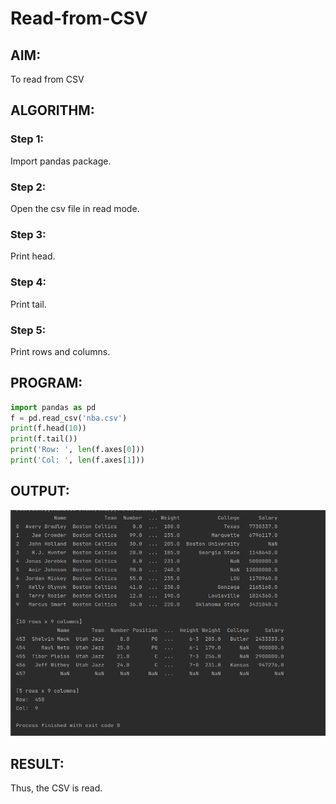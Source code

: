 # Read-from-CSV

## AIM:
To read from CSV
## ALGORITHM:
### Step 1:
Import pandas package.
### Step 2:
Open the csv file in read mode.
### Step 3:
Print head.
### Step 4:
Print tail.
### Step 5:
Print rows and columns.

## PROGRAM:
```Python
import pandas as pd
f = pd.read_csv('nba.csv')
print(f.head(10))
print(f.tail())
print('Row: ', len(f.axes[0]))
print('Col: ', len(f.axes[1]))


```

## OUTPUT:
![image](./cs.png)

## RESULT:
Thus, the CSV is read.
